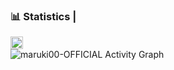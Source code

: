 
<summary><h3>📊 Statistics | </h3> <img height="20px" src="https://visitcount.itsvg.in/api?id=maruki00&label=Profile%20Views&color=12&icon=5&pretty=true" /></summary>
    <img alt="maruki00-OFFICIAL Activity Graph" src="https://github-readme-activity-graph.vercel.app/graph/?username=maruki00&bg_color=RRGGBBAA&title_color=00abf0&color=00abf0&line=00abf0&point=DEDEDE&hide_border=true&custom_title=Contribution⠀Graph" />
</details>
